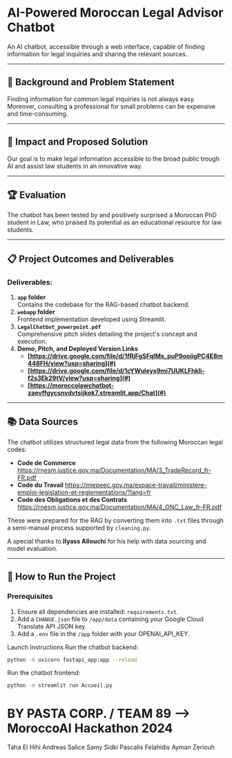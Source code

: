 # AI-Powered Moroccan Legal Advisor Chatbot

An AI chatbot, accessible through a web interface, capable of finding information for legal inquiries and sharing the relevant sources.

---

## 📖 Background and Problem Statement

Finding information for common legal inquiries is not always easy. Moreover, consulting a professional for small problems can be expensive and time-consuming.

---

## 🌟 Impact and Proposed Solution

Our goal is to make legal information accessible to the broad public trough AI and assist law students in an innovative way. 

---

## 🏆 Evaluation

The chatbot has been tested by and positively surprised a Moroccan PhD student in Law, who praised its potential as an educational resource for law students.

---

## 📋 Project Outcomes and Deliverables

### Deliverables:
1. **`app` folder**  
   Contains the codebase for the RAG-based chatbot backend.
2. **`webapp` folder**  
   Frontend implementation developed using Streamlit.
3. **`LegalChatbot_powerpoint.pdf`**  
   Comprehensive pitch slides detailing the project's concept and execution.
4. **Demo, Pitch, and Deployed Version Links**  
   - **[https://drive.google.com/file/d/1fRjFgSFqIMs_puP9ooiigPC4E8m448FH/view?usp=sharing](#)**  
   - **[https://drive.google.com/file/d/1cYWuleys9mi7UUKLFhkli-f2s3Ek29tV/view?usp=sharing](#)**  
   - **[https://moroccolawchatbot-zaevffgycsnvdvtsijkok7.streamlit.app/Chat](#)**

---

## 📚 Data Sources

The chatbot utilizes structured legal data from the following Moroccan legal codes:
- **Code de Commerce**
  https://rnesm.justice.gov.ma/Documentation/MA/3_TradeRecord_fr-FR.pdf 
- **Code du Travail**
  https://miepeec.gov.ma/espace-travail/ministere-emploi-legislation-et-reglementations/?lang=fr
- **Code des Obligations et des Contrats**
  https://rnesm.justice.gov.ma/Documentation/MA/4_ONC_Law_fr-FR.pdf

These were prepared for the RAG by converting them into `.txt` files through a semi-manual process supported by `cleaning.py`.

A special thanks to **Ilyass Allouchi** for his help with data sourcing and model evaluation.

---

## 🚀 How to Run the Project

### Prerequisites
1. Ensure all dependencies are installed: `requirements.txt`.
2. Add a `CHANGE.json` file to `/app/data` containing your Google Cloud Translate API JSON key.
3. Add a `.env` file in the `/app` folder with your OPENAI_API_KEY.

Launch Instructions
Run the chatbot backend:
```bash
python -m uvicorn fastapi_app:app --reload
```

Run the chatbot frontend:
```bash
python -m streamlit run Accueil.py
```

# BY PASTA CORP. / TEAM 89 --> MoroccoAI Hackathon 2024
Taha El Hihi
Andreas Salice
Samy Sidki
Pascalis Felahidis
Ayman Zeriouh
